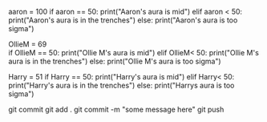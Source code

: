 aaron = 100
if aaron == 50:
    print("Aaron's aura is mid")
elif aaron < 50:
    print("Aaron's aura is in the trenches")
else:
    print("Aaron's aura is too sigma") 
        

OllieM = 69    
if OllieM == 50:
    print("Ollie M's aura is mid")
elif OllieM< 50:
    print("Ollie M's aura is in the trenches")
else:
        print("Ollie M's aura is too sigma") 
        
        
Harry = 51
if Harry == 50:
    print("Harry's aura is mid")
elif Harry< 50:
    print("Harry's aura is in the trenches")
else:
        print("Harrys aura is too sigma")
        
git commit
git add .
git commit -m "some message here"
git push
